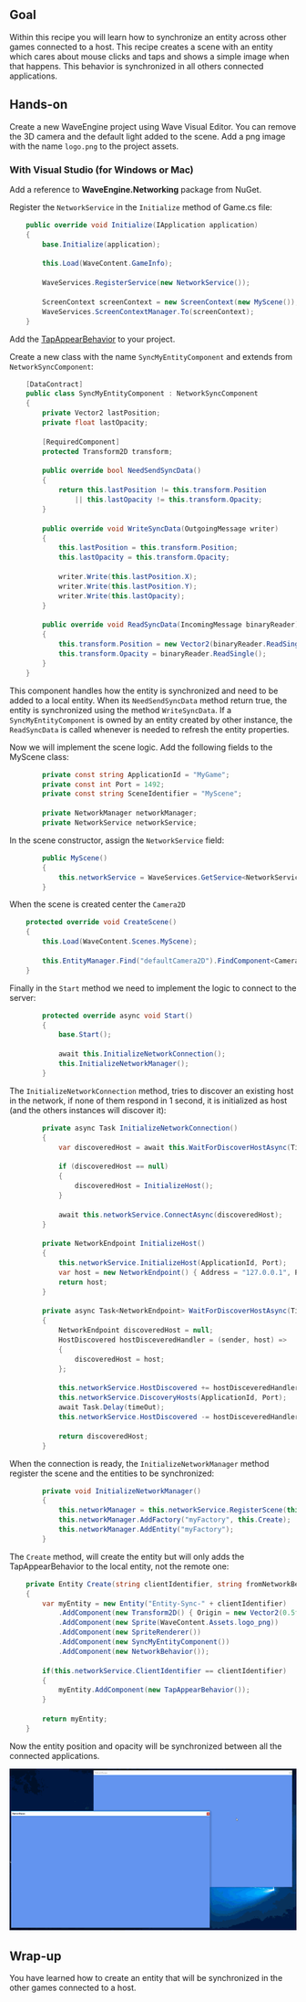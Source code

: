 ## Goal

Within this recipe you will learn how to synchronize an entity across other games connected to a host.
This recipe creates a scene with an entity which cares about mouse clicks and taps and shows a simple image when that happens. 
This behavior is synchronized in all others connected applications.

## Hands-on

Create a new WaveEngine project using Wave Visual Editor. You can remove the 3D camera and the default light added to the scene.
Add a png image with the name `logo.png` to the project assets.

### With Visual Studio (for Windows or Mac)

Add a reference to **WaveEngine.Networking** package from NuGet.

Register the `NetworkService` in the `Initialize` method of Game.cs file:

```C#
	public override void Initialize(IApplication application)
	{
		base.Initialize(application);

		this.Load(WaveContent.GameInfo);
		
		WaveServices.RegisterService(new NetworkService());

		ScreenContext screenContext = new ScreenContext(new MyScene());    
		WaveServices.ScreenContextManager.To(screenContext);
	}
```

Add the [TapAppearBehavior](images/\CreateMultiplayerGame/TapBehavior.cs) to your project.

Create a new class with the name `SyncMyEntityComponent` and extends from `NetworkSyncComponent`:


```C#
    [DataContract]
    public class SyncMyEntityComponent : NetworkSyncComponent
    {
        private Vector2 lastPosition;
        private float lastOpacity;

        [RequiredComponent]
        protected Transform2D transform;

        public override bool NeedSendSyncData()
        {
            return this.lastPosition != this.transform.Position
                || this.lastOpacity != this.transform.Opacity;
        }

        public override void WriteSyncData(OutgoingMessage writer)
        {
            this.lastPosition = this.transform.Position;
            this.lastOpacity = this.transform.Opacity;

            writer.Write(this.lastPosition.X);
            writer.Write(this.lastPosition.Y);
            writer.Write(this.lastOpacity);
        }

        public override void ReadSyncData(IncomingMessage binaryReader)
        {
            this.transform.Position = new Vector2(binaryReader.ReadSingle(), binaryReader.ReadSingle());
            this.transform.Opacity = binaryReader.ReadSingle();
        }
    }
```

This component handles how the entity is synchronized and need to be added to a local entity.
When its `NeedSendSyncData` method return true, the entity is synchronized using the method `WriteSyncData`.
If a `SyncMyEntityComponent` is owned by an entity created by other instance, the `ReadSyncData` is called whenever is needed to refresh the entity properties.

Now we will implement the scene logic.
Add the following fields to the MyScene class:

```C#
        private const string ApplicationId = "MyGame";
        private const int Port = 1492;
        private const string SceneIdentifier = "MyScene";

        private NetworkManager networkManager;
        private NetworkService networkService;
```

In the scene constructor, assign the `NetworkService` field:

```C#
        public MyScene()
        {
            this.networkService = WaveServices.GetService<NetworkService>();
        }
```

When the scene is created center the `Camera2D`

```C#
	protected override void CreateScene()        
	{		
		this.Load(WaveContent.Scenes.MyScene);		
			
		this.EntityManager.Find("defaultCamera2D").FindComponent<Camera2D>().CenterScreen();		
	}
```

Finally in the `Start` method we need to implement the logic to connect to the server:

```C#        
        protected override async void Start()
        {
            base.Start();

            await this.InitializeNetworkConnection();
            this.InitializeNetworkManager();
        }
```

The `InitializeNetworkConnection` method, tries to discover an existing host in the network, if none of them respond in 1 second, it is initialized as host (and the others instances will discover it):

```C#
        private async Task InitializeNetworkConnection()
        {
            var discoveredHost = await this.WaitForDiscoverHostAsync(TimeSpan.FromSeconds(1));

            if (discoveredHost == null)
            {
                discoveredHost = InitializeHost();
            }

            await this.networkService.ConnectAsync(discoveredHost);
        }

        private NetworkEndpoint InitializeHost()
        {
            this.networkService.InitializeHost(ApplicationId, Port);
            var host = new NetworkEndpoint() { Address = "127.0.0.1", Port = Port };
            return host;
        }

        private async Task<NetworkEndpoint> WaitForDiscoverHostAsync(TimeSpan timeOut)
        {
            NetworkEndpoint discoveredHost = null;
            HostDiscovered hostDisceveredHandler = (sender, host) =>
            {
                discoveredHost = host;
            };
        
            this.networkService.HostDiscovered += hostDisceveredHandler;
            this.networkService.DiscoveryHosts(ApplicationId, Port);
            await Task.Delay(timeOut);
            this.networkService.HostDiscovered -= hostDisceveredHandler;
        
            return discoveredHost;
        }
```

When the connection is ready, the `InitializeNetworkManager` method register the scene and the entities to be synchronized:

```C#
        private void InitializeNetworkManager()
        {
            this.networkManager = this.networkService.RegisterScene(this, SceneIdentifier);
            this.networkManager.AddFactory("myFactory", this.Create);
            this.networkManager.AddEntity("myFactory");
		}
``` 

The `Create` method, will create the entity but will only adds the TapAppearBehavior to the local entity, not the remote one:

```C#
	private Entity Create(string clientIdentifier, string fromNetworkBehaviorId)
    {
        var myEntity = new Entity("Entity-Sync-" + clientIdentifier)
            .AddComponent(new Transform2D() { Origin = new Vector2(0.5f) })
            .AddComponent(new Sprite(WaveContent.Assets.logo_png))
            .AddComponent(new SpriteRenderer())
            .AddComponent(new SyncMyEntityComponent())
            .AddComponent(new NetworkBehavior());
    
        if(this.networkService.ClientIdentifier == clientIdentifier)
        {
            myEntity.AddComponent(new TapAppearBehavior());
        }
    
        return myEntity;
    }
```


Now the entity position and opacity will be synchronized between all the connected applications.

![Networking recipe](images\CreateMultiplayerGame\Networking.gif)

## Wrap-up

You have learned how to create an entity that will be synchronized in the other games connected to a host.
